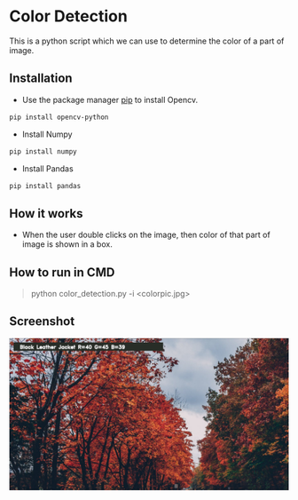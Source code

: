 # Color Detection

This is a python script which we can use to determine the color of a part of image.

## Installation

* Use the package manager [pip](https://pip.pypa.io/en/stable/) to install Opencv.

```bash
pip install opencv-python
``` 
* Install Numpy

```bash
pip install numpy
```
* Install Pandas

```bash
pip install pandas
```

## How it works

* When the user double clicks on the image, then color of that part of image is shown in a box.

## How to run in CMD

> python color_detection.py -i <colorpic.jpg>

## Screenshot

![](../Color_Detection/color_sample.png)